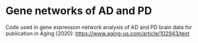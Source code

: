 # Gene networks of AD and PD
Code used in gene expression network analysis of AD and PD brain data for publication in Aging (2020): https://www.aging-us.com/article/102943/text  

